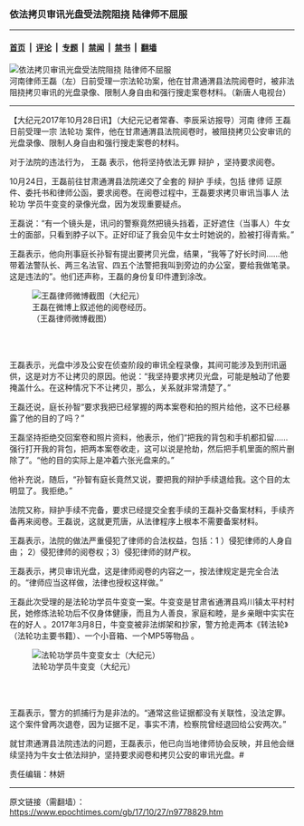 ### 依法拷贝审讯光盘受法院阻挠 陆律师不屈服

---

#### [首页](../../../..?n9778829) &nbsp;|&nbsp; [评论](../../../../../epoch-comment?n9778829) &nbsp;|&nbsp; [专题](../../../../../epoch-special?n9778829) &nbsp;|&nbsp; [禁闻](../../../../../epoch-news?n9778829) &nbsp;|&nbsp; [禁书](../../../../../books?n9778829) &nbsp;|&nbsp; [翻墙](https://github.com/gfw-breaker/nogfw/blob/master/README.md?n9778829)


<div><img alt="依法拷贝审讯光盘受法院阻挠 陆律师不屈服" class="attachment-djy_600_400 size-djy_600_400 wp-post-image" src="https://i.epochtimes.com/assets/uploads/2017/10/Screen-Shot-2017-10-28-at-1.17.54-AM.png"/>
<div class="caption">
 河南律师王磊（左）日前受理一宗法轮功案，他在甘肃通渭县法院阅卷时，被非法阻挠拷贝审讯的光盘录像、限制人身自由和强行搜走案卷材料。（新唐人电视台）
</div></div><hr/><div class="post_content" id="artbody" itemprop="articleBody">
 <!-- article content begin -->
 <p>
  【大纪元2017年10月28日讯】（大纪元记者常春、李辰采访报导）河南
  <ok href="https://www.epochtimes.com/gb/tag/%E5%BE%8B%E5%B8%88.html">
   律师
  </ok>
  <ok href="https://www.epochtimes.com/gb/tag/%E7%8E%8B%E7%A3%8A.html">
   王磊
  </ok>
  日前受理一宗
  <ok href="https://www.epochtimes.com/gb/tag/%E6%B3%95%E8%BD%AE%E5%8A%9F.html">
   法轮功
  </ok>
  案件，他在甘肃通渭县法院阅卷时，被阻挠拷贝公安审讯的光盘录像、限制人身自由和强行搜走案卷的材料。
 </p>
 <p>
  对于法院的违法行为，
  <ok href="https://www.epochtimes.com/gb/tag/%E7%8E%8B%E7%A3%8A.html">
   王磊
  </ok>
  表示，他将坚持依法无罪
  <ok href="https://www.epochtimes.com/gb/tag/%E8%BE%A9%E6%8A%A4.html">
   辩护
  </ok>
  ，坚持要求阅卷。
 </p>
 <p>
  10月24日，王磊前往甘肃通渭县法院递交了全套的
  <ok href="https://www.epochtimes.com/gb/tag/%E8%BE%A9%E6%8A%A4.html">
   辩护
  </ok>
  手续，包括
  <ok href="https://www.epochtimes.com/gb/tag/%E5%BE%8B%E5%B8%88.html">
   律师
  </ok>
  证原件、委托书和律师公函，要求阅卷。在阅卷过程中，王磊要求拷贝审讯当事人
  <ok href="https://www.epochtimes.com/gb/tag/%E6%B3%95%E8%BD%AE%E5%8A%9F.html">
   法轮功
  </ok>
  学员牛变变的录像光盘，因为发现重要疑点。
 </p>
 <p>
  王磊说：“有一个镜头是，讯问的警察竟然把镜头挡着，正好遮住（当事人）牛女士的面部，只看到脖子以下。正好印证了我会见牛女士时她说的，脸被打得青紫。”
 </p>
 <p>
  王磊表示，他向刑事庭长孙智有提出要拷贝光盘，结果，“我等了好长时间……他带着法警队长、两三名法官、四五个法警把我叫到旁边的办公室，要给我做笔录。这是违法的”。他们还声称，王磊的身份复印件遭到涂改。
 </p>
 <figure aria-describedby="caption-attachment-9779970" class="wp-caption aligncenter" id="attachment_9779970" style="width: 225px">
  <ok href="https://i.epochtimes.com/assets/uploads/2017/10/14f18b77a531f885_ttl7daykn9_14f16eb9192ea8cd_ttl7dayxXA_24520d9a3d41e9ab.jpg" target="_blank">
   <img alt="王磊律师微博截图（大纪元）" class="size-medium_vertical wp-image-9779970" src="https://i.epochtimes.com/assets/uploads/2017/10/14f18b77a531f885_ttl7daykn9_14f16eb9192ea8cd_ttl7dayxXA_24520d9a3d41e9ab-225x400.jpg"/>
  </ok>
  <br/><figcaption class="wp-caption-text" id="caption-attachment-9779970">
   王磊在微博上叙述他的阅卷经历。（王磊律师微博截图）
  </figcaption><br/>
 </figure><br/>
 <p>
  王磊表示，光盘中涉及公安在侦查阶段的审讯全程录像，其间可能涉及到刑讯逼供，这是对方不让拷贝的原因。他说：“我坚持要求拷贝光盘，可能是触动了他要掩盖什么。在这种情况下不让拷贝，那么，关系就非常清楚了。”
 </p>
 <p>
  王磊还说，庭长孙智“要求我把已经掌握的两本案卷和拍的照片给他，这不已经暴露了他的目的了吗？”
 </p>
 <p>
  王磊坚持拒绝交回案卷和照片资料，他表示，他们“把我的背包和手机都扣留……强行打开我的背包，把两本案卷收走，这可以说是抢劫，然后把手机里面的照片删除了”。“他的目的实际上是冲着六张光盘来的。”
 </p>
 <p>
  他补充说，随后，“孙智有庭长竟然又说，要把我的辩护手续退给我。这个目的太明显了。我拒绝。”
 </p>
 <p>
  法院又称，辩护手续不完备，要求已经提交全套手续的王磊补交备案材料，手续齐备再来阅卷。王磊说，这就更荒唐，从法律程序上根本不需要备案材料。
 </p>
 <p>
  王磊表示，法院的做法严重侵犯了律师的合法权益，包括：1 ）侵犯律师的人身自由； 2）侵犯律师的阅卷权；3）侵犯律师的财产权。
 </p>
 <p>
  王磊表示，拷贝审讯光盘，这是律师阅卷的内容之一，按法律规定是完全合法的。“律师应当这样做，法律也授权这样做。”
 </p>
 <p>
  王磊此次受理的是法轮功学员牛变变一案。牛变变是甘肃省通渭县鸡川镇太平村村民，她修炼法轮功后不仅身体健康，而且为人善良，家庭和睦，是乡亲眼中实实在在的好人 。2017年3月8日，牛变变被非法绑架和抄家，警方抢走两本《转法轮》（法轮功主要书籍）、一个小音箱、一个MP5等物品 。
 </p>
 <figure aria-describedby="caption-attachment-9779958" class="wp-caption aligncenter" id="attachment_9779958" style="width: 539px">
  <ok href="https://i.epochtimes.com/assets/uploads/2017/10/14f18b77a532ed0b_ttl7dayTiP_14f16eb9192f86b6_ttl7day7dm_f99bf938b19c121c.jpg" target="_blank">
   <img alt="法轮功学员牛变变女士（大纪元）" class="size-medium_vertical wp-image-9779958" src="https://i.epochtimes.com/assets/uploads/2017/10/14f18b77a532ed0b_ttl7dayTiP_14f16eb9192f86b6_ttl7day7dm_f99bf938b19c121c-539x400.jpg"/>
  </ok>
  <br/><figcaption class="wp-caption-text" id="caption-attachment-9779958">
   法轮功学员牛变变（大纪元）
  </figcaption><br/>
 </figure><br/>
 <p>
  王磊表示，警方的抓捕行为是非法的。“通常这些证据都没有关联性，没法定罪。这个案件曾两次退卷，因为证据不足，事实不清，检察院曾经退回给公安两次。”
 </p>
 <p>
  就甘肃通渭县法院违法的问题，王磊表示，他已向当地律师协会反映，并且他会继续坚持为牛女士依法辩护，坚持要求阅卷和拷贝公安的审讯光盘。#
 </p>
 <p>
  责任编辑：林妍
 </p>
 <!-- article content end -->
 <div id="below_article_ad">
 </div>
</div>


---

原文链接（需翻墙）：https://www.epochtimes.com/gb/17/10/27/n9778829.htm
